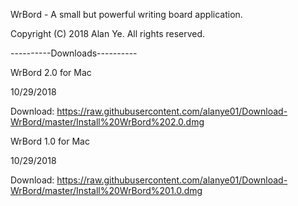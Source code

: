 WrBord - A small but powerful writing board application. 

Copyright (C) 2018 Alan Ye. All rights reserved. 

----------Downloads----------

WrBord 2.0 for Mac

10/29/2018

Download: https://raw.githubusercontent.com/alanye01/Download-WrBord/master/Install%20WrBord%202.0.dmg

WrBord 1.0 for Mac

10/29/2018

Download: https://raw.githubusercontent.com/alanye01/Download-WrBord/master/Install%20WrBord%201.0.dmg


